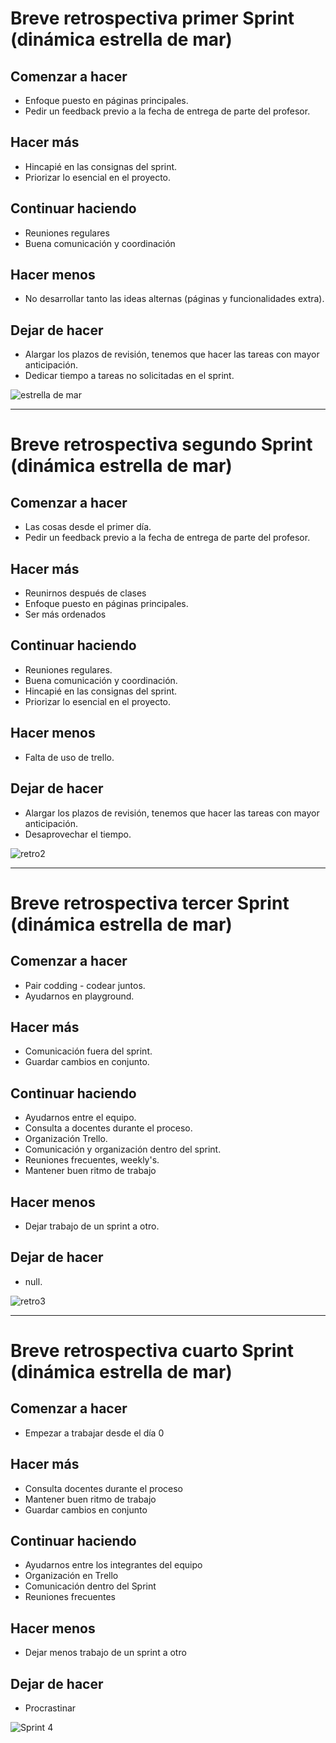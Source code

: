 # Breve retrospectiva primer Sprint (dinámica estrella de mar)
## Comenzar a hacer
- Enfoque puesto en páginas principales.
- Pedir un feedback previo a la fecha de entrega de parte del profesor.
## Hacer más
- Hincapié en las consignas del sprint.
- Priorizar lo esencial en el proyecto.
## Continuar haciendo
- Reuniones regulares
- Buena comunicación y coordinación
## Hacer menos
- No desarrollar tanto las ideas alternas (páginas y funcionalidades extra).
## Dejar de hacer
- Alargar los plazos de revisión, tenemos que hacer las tareas con mayor anticipación.
- Dedicar tiempo a tareas no solicitadas en el sprint.

![estrella de mar](https://user-images.githubusercontent.com/85651952/131043269-698fce33-daa5-4b75-adb7-8e79c18b41b8.png)

---
# Breve retrospectiva segundo Sprint (dinámica estrella de mar)
## Comenzar a hacer
- Las cosas desde el primer día.
- Pedir un feedback previo a la fecha de entrega de parte del profesor.
## Hacer más
- Reunirnos después de clases
- Enfoque puesto en páginas principales.
- Ser más ordenados
## Continuar haciendo
- Reuniones regulares.
- Buena comunicación y coordinación.
- Hincapié en las consignas del sprint.
- Priorizar lo esencial en el proyecto.
## Hacer menos
- Falta de uso de trello.
## Dejar de hacer
- Alargar los plazos de revisión, tenemos que hacer las tareas con mayor anticipación.
- Desaprovechar el tiempo.

![retro2](https://user-images.githubusercontent.com/85651952/134751698-6140fd2e-a6bf-438b-a722-1dd5e981e8ee.png)

---
# Breve retrospectiva tercer Sprint (dinámica estrella de mar)
## Comenzar a hacer
- Pair codding - codear juntos.
- Ayudarnos en playground.
## Hacer más
- Comunicación fuera del sprint.
- Guardar cambios en conjunto. 
## Continuar haciendo
- Ayudarnos entre el equipo.
- Consulta a docentes durante el proceso.
- Organización Trello.
- Comunicación y organización dentro del sprint.
- Reuniones frecuentes, weekly's.
- Mantener buen ritmo de trabajo
## Hacer menos
- Dejar trabajo de un sprint a otro.
## Dejar de hacer
- null.

![retro3](https://user-images.githubusercontent.com/85651952/134752262-e601871d-c810-4f82-af4c-50375d79faf0.png)

---
# Breve retrospectiva cuarto Sprint (dinámica estrella de mar)
## Comenzar a hacer
- Empezar a trabajar desde el día 0
## Hacer más
- Consulta docentes durante el proceso
- Mantener buen ritmo de trabajo
- Guardar cambios en conjunto
## Continuar haciendo
- Ayudarnos entre los integrantes del equipo
- Organización en Trello
- Comunicación dentro del Sprint
- Reuniones frecuentes
## Hacer menos
- Dejar menos trabajo de un sprint a otro
## Dejar de hacer
- Procrastinar

![Sprint 4](https://user-images.githubusercontent.com/85651952/141027960-2f7177bb-1bcf-4d91-a7b4-f656870a99f2.jpeg)
